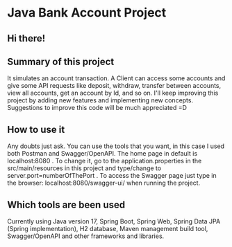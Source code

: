 # Java Bank Account Project

## Hi there! 

## Summary of this project 

It simulates an account transaction. A Client can access some accounts and give some API requests like deposit, withdraw, transfer between accounts, view all accounts, get an account by Id, and so on. 
I'll keep improving this project by adding new features and implementing new concepts. 
Suggestions to improve this code will be much appreciated =D

## How to use it

Any doubts just ask. You can use the tools that you want, in this case I used
both Postman and Swagger/OpenAPI. The home page in default is localhost:8080 .
To change it, go to the application.properties in the src/main/resources in
this project and type/change to server.port=numberOfThePort . 
To access the Swagger page just type in the browser: localhost:8080/swagger-ui/ when running the project.

## Which tools are been used

Currently using Java version 17, Spring Boot, Spring Web, Spring Data JPA
(Spring implementation), H2 database, Maven management build tool,
Swagger/OpenAPI and other frameworks and libraries.